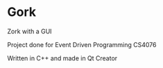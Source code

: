 # Gork
Zork with a GUI  

Project done for Event Driven Programming CS4076  

Written in C++ and made in Qt Creator
